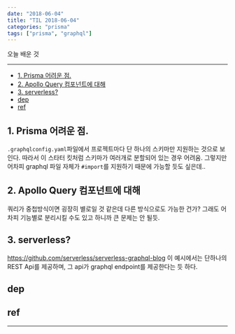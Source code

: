 ```yaml
---
date: "2018-06-04"
title: "TIL 2018-06-04"
categories: "prisma"
tags: ["prisma", "graphql"]
---
```


오늘 배운 것

----------

- [1. Prisma 어려운 점.](#1-prisma-어려운-점)
- [2. Apollo Query 컴포넌트에 대해](#2-apollo-query-컴포넌트에-대해)
- [3. serverless?](#3-serverless)
- [dep](#dep)
- [ref](#ref)

## 1. Prisma 어려운 점.

`.graphqlconfig.yaml`파일에서 프로젝트마다 단 하나의 스키마만 지원하는 것으로 보인다. 따라서 이 스타터 킷처럼 스키마가 여러개로 분할되어 있는 경우 어려움. 그렇지만 어차피 graphql 파일 자체가 `#import`를 지원하기 때문에 가능할 듯도 싶은데..

## 2. Apollo Query 컴포넌트에 대해

쿼리가 중첩방식이면 굉장히 별로일 것 같은데 다른 방식으로도 가능한 건가? 그래도 어차피 기능별로 분리시킬 수도 있고 하니까 큰 문제는 안 될듯.

## 3. serverless?

<https://github.com/serverless/serverless-graphql-blog>
이 예시에서는 단하나의 REST Api를 제공하며, 그 api가 graphql endpoint를 제공한다는 듯 하다.

## dep

## ref

----------
